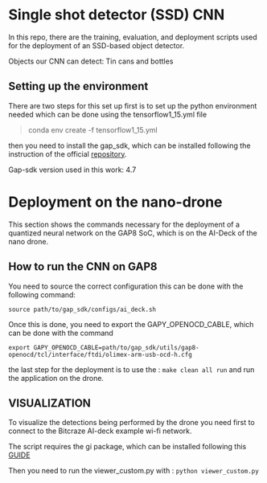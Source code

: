 # Single shot detector (SSD) CNN

In this repo, there are the training, evaluation, and deployment scripts used for the deployment of an SSD-based object detector.

Objects our CNN can detect: Tin cans and bottles

## Setting up the environment

There are two steps for this set up first is to set up the python environment needed which can be done using the tensorflow1_15.yml file 
> conda env create -f tensorflow1_15.yml

then you need to install the gap_sdk, which can be installed following the instruction of the official [repository](https://github.com/GreenWaves-Technologies/gap_sdk/tree/release-v4.7.0). 

Gap-sdk version used in this work: 4.7

 

# Deployment on the nano-drone

This section shows the commands necessary for the deployment of a quantized neural network on the GAP8 SoC, which is on the AI-Deck of the nano drone.

## How to run the CNN on GAP8
 
You need to source the correct configuration this can be done with the following command: 

`source path/to/gap_sdk/configs/ai_deck.sh`

Once this is done, you need to export the GAPY_OPENOCD_CABLE, which can be done with the command

`export GAPY_OPENOCD_CABLE=path/to/gap_sdk/utils/gap8-openocd/tcl/interface/ftdi/olimex-arm-usb-ocd-h.cfg`

the last step for the deployment is to use the :
`make clean all run`
and run the application on the drone.

## VISUALIZATION

To  visualize the detections being performed by the drone you need first to connect to the Bitcraze AI-deck example wi-fi network.

The script requires the gi package, which can be installed following this [GUIDE](https://pygobject.readthedocs.io/en/latest/getting_started.html#ubuntu-getting-started)

 Then you need to run the viewer_custom.py with :
```python viewer_custom.py ```





 
